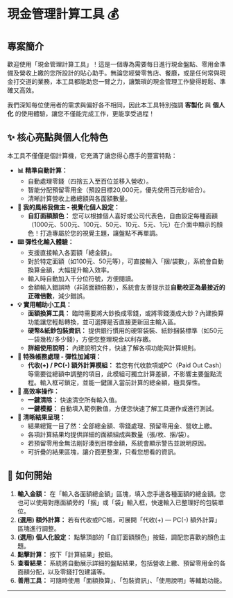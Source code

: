 # 現金管理計算工具 💰

## 專案簡介

歡迎使用「現金管理計算工具」！這是一個專為需要每日進行現金盤點、零用金準備及營收上繳的您所設計的貼心助手。無論您經營零售店、餐廳，或是任何常與現金打交道的業務，本工具都能助您一臂之力，讓繁瑣的現金管理工作變得輕鬆、準確又高效。

我們深知每位使用者的需求與偏好各不相同，因此本工具特別強調 **客製化** 與 **個人化** 的使用體驗，讓您不僅能完成工作，更能享受過程！

## ✨ 核心亮點與個人化特色

本工具不僅僅是個計算機，它充滿了讓您得心應手的豐富特點：

*   **📊 精準自動計算：**
    *   自動處理零錢（四捨五入至百位並移入營收）。
    *   智能分配預留零用金（預設目標20,000元，優先使用百元鈔組合）。
    *   清晰計算營收上繳總額與各面額數量。
*   **🎨 我的風格我做主 - **視覺化個人設定**：**
    *   **自訂面額顏色：** 您可以根據個人喜好或公司代表色，自由設定每種面額（1000元、500元、100元、50元、10元、5元、1元）在介面中顯示的顏色！打造專屬於您的視覺主題，讓盤點不再單調。
*   **⌨️ 彈性化輸入體驗：**
    *   支援直接輸入各面額「總金額」。
    *   對於特定面額（如100元、50元等），可直接輸入「捆/袋數」，系統會自動換算金額，大幅提升輸入效率。
    *   輸入時自動加入千分位符號，方便閱讀。
    *   金額輸入錯誤時（非該面額倍數），系統會友善提示並**自動校正為最接近的正確倍數**，減少錯誤。
*   **💡 實用輔助小工具：**
    *   **面額換算工具：** 臨時需要將大鈔換成零錢，或將零錢湊成大鈔？內建換算功能讓您輕鬆轉換，並可選擇是否直接更新回主輸入區。
    *   **硬幣&紙鈔包裝資訊：** 提供銀行慣用的硬幣袋裝、紙鈔捆裝標準（如50元一袋幾枚/多少錢），方便您整理現金以利存繳。
    *   **詳細使用說明：** 內建說明文件，快速了解各項功能與計算規則。
*   **🔄 特殊帳務處理 - **彈性加減項**：**
    *   **代收(+) / PC(-) 額外計算模組：** 若您有代收款項或PC（Paid Out Cash）等需要從總額中調整的項目，此模組可獨立計算差額，不影響主要盤點流程。輸入框可鎖定，並能一鍵匯入當前計算的總金額，極具彈性。
*   **🚀 高效率操作：**
    *   **一鍵清除：** 快速清空所有輸入值。
    *   **一鍵模擬：** 自動填入範例數值，方便您快速了解工具運作或進行測試。
*   **📄 清晰結果呈現：**
    *   結果總覽一目了然：全部總金額、零錢處理、預留零用金、營收上繳。
    *   各項計算結果均提供詳細的面額組成與數量（張/枚、捆/袋）。
    *   若預留零用金無法剛好湊到目標金額，系統會顯示警告並說明原因。
    *   可折疊的結果區塊，讓介面更整潔，只看您想看的資訊。

## 🚀 如何開始

1.  **輸入金額：** 在「輸入各面額總金額」區塊，填入您手邊各種面額的總金額。您也可以使用對應面額旁的「捆」或「袋」輸入框，快速輸入已整理好的包裝單位。
2.  **(選用) 額外計算：** 若有代收或PC帳，可展開「代收(+) — PC(-) 額外計算」區塊進行調整。
3.  **(選用) 個人化設定：** 點擊頂部的「自訂面額顏色」按鈕，調配您喜歡的顏色主題。
4.  **點擊計算：** 按下「計算結果」按鈕。
5.  **查看結果：** 系統將自動展示詳細的盤點結果，包括營收上繳、預留零用金的各面額分配，以及零錢打包建議等。
6.  **善用工具：** 可隨時使用「面額換算」、「包裝資訊」、「使用說明」等輔助功能。

--- 
